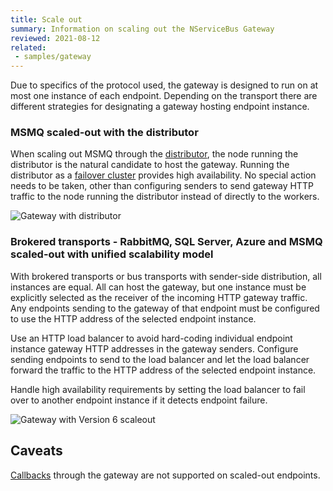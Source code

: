 ```yaml
---
title: Scale out
summary: Information on scaling out the NServiceBus Gateway
reviewed: 2021-08-12
related:
 - samples/gateway
---
```


Due to specifics of the protocol used, the gateway is designed to run on at most one instance of each endpoint. Depending on the transport there are different strategies for designating a gateway hosting endpoint instance.

### MSMQ scaled-out with the distributor

When scaling out MSMQ through the [distributor](/transports/msmq/distributor), the node running the distributor is the natural candidate to host the gateway. Running the distributor as a [failover cluster](https://docs.microsoft.com/en-us/previous-versions/windows/it-pro/windows-server-2012-R2-and-2012/dn505754(v=ws.11)) provides high availability. No special action needs to be taken, other than configuring senders to send gateway HTTP traffic to the node running the distributor instead of directly to the workers.

![Gateway with distributor](/nservicebus/gateway/scaleoutdistributor.png 'width=400')

### Brokered transports - RabbitMQ, SQL Server, Azure and MSMQ scaled-out with unified scalability model

With brokered transports or bus transports with sender-side distribution, all instances are equal. All can host the gateway, but one instance must be explicitly selected as the receiver of the incoming HTTP gateway traffic. Any endpoints sending to the gateway of that endpoint must be configured to use the HTTP address of the selected endpoint instance.

Use an HTTP load balancer to avoid hard-coding individual endpoint instance gateway HTTP addresses in the gateway senders. Configure sending endpoints to send to the load balancer and let the load balancer forward the traffic to the HTTP address of the selected endpoint instance.

Handle high availability requirements by setting the load balancer to fail over to another endpoint instance if it detects endpoint failure.

![Gateway with Version 6 scaleout](/nservicebus/gateway/scaleoutv6.png 'width=400')

## Caveats

[Callbacks](/nservicebus/messaging/callbacks.md) through the gateway are not supported on scaled-out endpoints.
